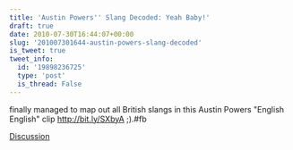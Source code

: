 ```yaml
---
title: 'Austin Powers'' Slang Decoded: Yeah Baby!'
draft: true
date: 2010-07-30T16:44:07+00:00
slug: '201007301644-austin-powers-slang-decoded'
is_tweet: true
tweet_info:
  id: '19898236725'
  type: 'post'
  is_thread: False
---
```




finally managed to map out all British slangs in this Austin Powers "English English" clip http://bit.ly/SXbyA ;).#fb

[Discussion](https://x.com/sytelus/status/19898236725)

